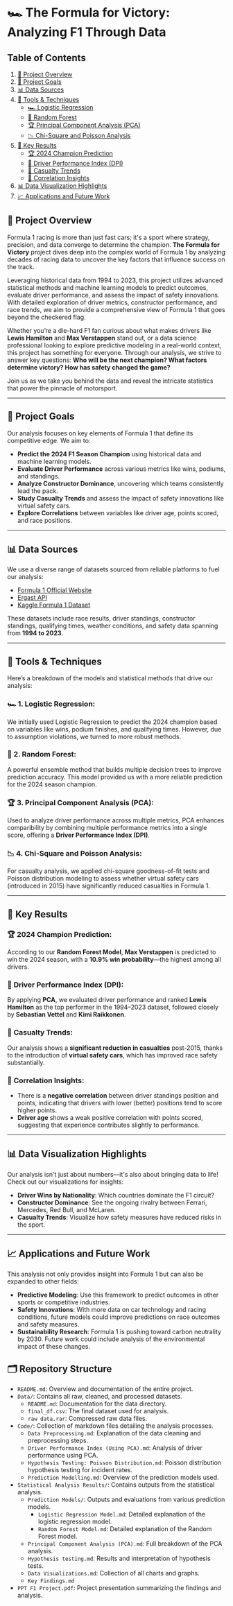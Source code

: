 # 🏎️ **The Formula for Victory: Analyzing F1 Through Data**

## Table of Contents
1. [🚀 Project Overview](#-project-overview)
2. [🏁 Project Goals](#-project-goals)
3. [📊 Data Sources](#-data-sources)
4. [🔧 Tools & Techniques](#-tools--techniques)
   - [🏎️ Logistic Regression](#-1-logistic-regression)
   - [🚥 Random Forest](#-2-random-forest)
   - [🏆 Principal Component Analysis (PCA)](#-3-principal-component-analysis-pca)
   - [📉 Chi-Square and Poisson Analysis](#-4-chi-square-and-poisson-analysis)
5. [🔮 Key Results](#-key-results)
   - [🏆 2024 Champion Prediction](#-2024-champion-prediction)
   - [🔢 Driver Performance Index (DPI)](#-driver-performance-index-dpi)
   - [🛑 Casualty Trends](#-casualty-trends)
   - [🧮 Correlation Insights](#-correlation-insights)
6. [📊 Data Visualization Highlights](#-data-visualization-highlights)
7. [📈 Applications and Future Work](#-applications-and-future-work)

## 🚀 Project Overview
Formula 1 racing is more than just fast cars; it's a sport where strategy, precision, and data converge to determine the champion. **The Formula for Victory** project dives deep into the complex world of Formula 1 by analyzing decades of racing data to uncover the key factors that influence success on the track.

Leveraging historical data from 1994 to 2023, this project utilizes advanced statistical methods and machine learning models to predict outcomes, evaluate driver performance, and assess the impact of safety innovations. With detailed exploration of driver metrics, constructor performance, and race trends, we aim to provide a comprehensive view of Formula 1 that goes beyond the checkered flag.

Whether you’re a die-hard F1 fan curious about what makes drivers like **Lewis Hamilton** and **Max Verstappen** stand out, or a data science professional looking to explore predictive modeling in a real-world context, this project has something for everyone. Through our analysis, we strive to answer key questions: **Who will be the next champion? What factors determine victory? How has safety changed the game?**

Join us as we take you behind the data and reveal the intricate statistics that power the pinnacle of motorsport.

---

## 🏁 Project Goals
Our analysis focuses on key elements of Formula 1 that define its competitive edge. We aim to:
- **Predict the 2024 F1 Season Champion** using historical data and machine learning models.
- **Evaluate Driver Performance** across various metrics like wins, podiums, and standings.
- **Analyze Constructor Dominance**, uncovering which teams consistently lead the pack.
- **Study Casualty Trends** and assess the impact of safety innovations like virtual safety cars.
- **Explore Correlations** between variables like driver age, points scored, and race positions.

---

## 📊 Data Sources
We use a diverse range of datasets sourced from reliable platforms to fuel our analysis:

- [Formula 1 Official Website](https://www.formula1.com)
- [Ergast API](https://ergast.com/mrd/)
- [Kaggle Formula 1 Dataset](https://www.kaggle.com/rohanrao/formula-1-world-championship-1950-2020)

These datasets include race results, driver standings, constructor standings, qualifying times, weather conditions, and safety data spanning from **1994 to 2023**.

---

## 🔧 Tools & Techniques
Here’s a breakdown of the models and statistical methods that drive our analysis:

### 🏎️ 1. **Logistic Regression**:
We initially used Logistic Regression to predict the 2024 champion based on variables like wins, podium finishes, and qualifying times. However, due to assumption violations, we turned to more robust methods.

### 🚥 2. **Random Forest**:
A powerful ensemble method that builds multiple decision trees to improve prediction accuracy. This model provided us with a more reliable prediction for the 2024 season champion.

### 🏆 3. **Principal Component Analysis (PCA)**:
Used to analyze driver performance across multiple metrics, PCA enhances comparibility by combining multiple performance metrics into a single score, offering a **Driver Performance Index (DPI)**.

### 📉 4. **Chi-Square and Poisson Analysis**:
For casualty analysis, we applied chi-square goodness-of-fit tests and Poisson distribution modeling to assess whether virtual safety cars (introduced in 2015) have significantly reduced casualties in Formula 1.

---

## 🔮 Key Results

### 🏆 **2024 Champion Prediction**:
According to our **Random Forest Model**, **Max Verstappen** is predicted to win the 2024 season, with a **10.9% win probability**—the highest among all drivers.

### 🔢 **Driver Performance Index (DPI)**:
By applying **PCA**, we evaluated driver performance and ranked **Lewis Hamilton** as the top performer in the 1994–2023 dataset, followed closely by **Sebastian Vettel** and **Kimi Raikkonen**.

### 🛑 **Casualty Trends**:
Our analysis shows a **significant reduction in casualties** post-2015, thanks to the introduction of **virtual safety cars**, which has improved race safety substantially.

### 🧮 **Correlation Insights**:
- There is a **negative correlation** between driver standings position and points, indicating that drivers with lower (better) positions tend to score higher points.
- **Driver age** shows a weak positive correlation with points scored, suggesting that experience contributes slightly to performance.

---

## 📊 Data Visualization Highlights
Our analysis isn't just about numbers—it's also about bringing data to life! Check out our visualizations for insights:

- **Driver Wins by Nationality**: Which countries dominate the F1 circuit?
- **Constructor Dominance**: See the ongoing rivalry between Ferrari, Mercedes, Red Bull, and McLaren.
- **Casualty Trends**: Visualize how safety measures have reduced risks in the sport.

---

## 📈 Applications and Future Work
This analysis not only provides insight into Formula 1 but can also be expanded to other fields:

- **Predictive Modeling**: Use this framework to predict outcomes in other sports or competitive industries.
- **Safety Innovations**: With more data on car technology and racing conditions, future models could improve predictions on race outcomes and safety measures.
- **Sustainability Research**: Formula 1 is pushing toward carbon neutrality by 2030. Future work could include analysis of the environmental impact of these changes.

## 🗂️ Repository Structure

- `README.md`: Overview and documentation of the entire project.
- `Data/`: Contains all raw, cleaned, and processed datasets.
  - `README.md`: Documentation for the data directory.
  - `final_df.csv`: The final dataset used for analysis.
  - `raw data.rar`: Compressed raw data files.
- `Code/`: Collection of markdown files detailing the analysis processes.
  - `Data Preprocessing.md`: Explanation of the data cleaning and preprocessing steps.
  - `Driver Performance Index (Using PCA).md`: Analysis of driver performance using PCA.
  - `Hypothesis Testing: Poisson Distribution.md`: Poisson distribution hypothesis testing for incident rates.
  - `Prediction Modelling.md`: Overview of the prediction models used.
- `Statistical Analysis Results/`: Contains outputs from the statistical analysis.
  - `Prediction Models/`: Outputs and evaluations from various prediction models.
    - `Logistic Regression Model.md`: Detailed explanation of the logistic regression model.
    - `Random Forest Model.md`: Detailed explanation of the Random Forest model.
  - `Principal Component Analysis (PCA).md`: Full breakdown of the PCA analysis.
  - `Hypothesis testing.md`: Results and interpretation of hypothesis tests.
  - `Data Visualizations.md`: Collection of all charts and graphs.
  - `Key Findings.md`
- `PPT F1 Project.pdf`: Project presentation summarizing the findings and analysis.
